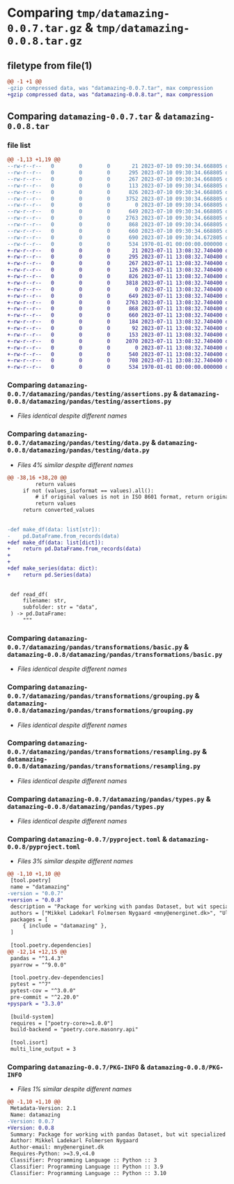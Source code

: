 # Comparing `tmp/datamazing-0.0.7.tar.gz` & `tmp/datamazing-0.0.8.tar.gz`

## filetype from file(1)

```diff
@@ -1 +1 @@
-gzip compressed data, was "datamazing-0.0.7.tar", max compression
+gzip compressed data, was "datamazing-0.0.8.tar", max compression
```

## Comparing `datamazing-0.0.7.tar` & `datamazing-0.0.8.tar`

### file list

```diff
@@ -1,13 +1,19 @@
--rw-r--r--   0        0        0       21 2023-07-10 09:30:34.668805 datamazing-0.0.7/datamazing/__init__.py
--rw-r--r--   0        0        0      295 2023-07-10 09:30:34.668805 datamazing-0.0.7/datamazing/pandas/__init__.py
--rw-r--r--   0        0        0      267 2023-07-10 09:30:34.668805 datamazing-0.0.7/datamazing/pandas/datacollection/__init__.py
--rw-r--r--   0        0        0      113 2023-07-10 09:30:34.668805 datamazing-0.0.7/datamazing/pandas/testing/__init__.py
--rw-r--r--   0        0        0      826 2023-07-10 09:30:34.668805 datamazing-0.0.7/datamazing/pandas/testing/assertions.py
--rw-r--r--   0        0        0     3752 2023-07-10 09:30:34.668805 datamazing-0.0.7/datamazing/pandas/testing/data.py
--rw-r--r--   0        0        0        0 2023-07-10 09:30:34.668805 datamazing-0.0.7/datamazing/pandas/transformations/__init__.py
--rw-r--r--   0        0        0      649 2023-07-10 09:30:34.668805 datamazing-0.0.7/datamazing/pandas/transformations/basic.py
--rw-r--r--   0        0        0     2763 2023-07-10 09:30:34.668805 datamazing-0.0.7/datamazing/pandas/transformations/grouping.py
--rw-r--r--   0        0        0      868 2023-07-10 09:30:34.668805 datamazing-0.0.7/datamazing/pandas/transformations/resampling.py
--rw-r--r--   0        0        0      660 2023-07-10 09:30:34.668805 datamazing-0.0.7/datamazing/pandas/types.py
--rw-r--r--   0        0        0      690 2023-07-10 09:30:34.672805 datamazing-0.0.7/pyproject.toml
--rw-r--r--   0        0        0      534 1970-01-01 00:00:00.000000 datamazing-0.0.7/PKG-INFO
+-rw-r--r--   0        0        0       21 2023-07-11 13:08:32.740400 datamazing-0.0.8/datamazing/__init__.py
+-rw-r--r--   0        0        0      295 2023-07-11 13:08:32.740400 datamazing-0.0.8/datamazing/pandas/__init__.py
+-rw-r--r--   0        0        0      267 2023-07-11 13:08:32.740400 datamazing-0.0.8/datamazing/pandas/datacollection/__init__.py
+-rw-r--r--   0        0        0      126 2023-07-11 13:08:32.740400 datamazing-0.0.8/datamazing/pandas/testing/__init__.py
+-rw-r--r--   0        0        0      826 2023-07-11 13:08:32.740400 datamazing-0.0.8/datamazing/pandas/testing/assertions.py
+-rw-r--r--   0        0        0     3818 2023-07-11 13:08:32.740400 datamazing-0.0.8/datamazing/pandas/testing/data.py
+-rw-r--r--   0        0        0        0 2023-07-11 13:08:32.740400 datamazing-0.0.8/datamazing/pandas/transformations/__init__.py
+-rw-r--r--   0        0        0      649 2023-07-11 13:08:32.740400 datamazing-0.0.8/datamazing/pandas/transformations/basic.py
+-rw-r--r--   0        0        0     2763 2023-07-11 13:08:32.740400 datamazing-0.0.8/datamazing/pandas/transformations/grouping.py
+-rw-r--r--   0        0        0      868 2023-07-11 13:08:32.740400 datamazing-0.0.8/datamazing/pandas/transformations/resampling.py
+-rw-r--r--   0        0        0      660 2023-07-11 13:08:32.740400 datamazing-0.0.8/datamazing/pandas/types.py
+-rw-r--r--   0        0        0      184 2023-07-11 13:08:32.740400 datamazing-0.0.8/datamazing/pyspark/__init__.py
+-rw-r--r--   0        0        0       92 2023-07-11 13:08:32.740400 datamazing-0.0.8/datamazing/pyspark/testing/__init__.py
+-rw-r--r--   0        0        0      153 2023-07-11 13:08:32.740400 datamazing-0.0.8/datamazing/pyspark/testing/assertions.py
+-rw-r--r--   0        0        0     2070 2023-07-11 13:08:32.740400 datamazing-0.0.8/datamazing/pyspark/testing/data.py
+-rw-r--r--   0        0        0        0 2023-07-11 13:08:32.740400 datamazing-0.0.8/datamazing/pyspark/transformations/__init__.py
+-rw-r--r--   0        0        0      540 2023-07-11 13:08:32.740400 datamazing-0.0.8/datamazing/pyspark/transformations/grouping.py
+-rw-r--r--   0        0        0      708 2023-07-11 13:08:32.740400 datamazing-0.0.8/pyproject.toml
+-rw-r--r--   0        0        0      534 1970-01-01 00:00:00.000000 datamazing-0.0.8/PKG-INFO
```

### Comparing `datamazing-0.0.7/datamazing/pandas/testing/assertions.py` & `datamazing-0.0.8/datamazing/pandas/testing/assertions.py`

 * *Files identical despite different names*

### Comparing `datamazing-0.0.7/datamazing/pandas/testing/data.py` & `datamazing-0.0.8/datamazing/pandas/testing/data.py`

 * *Files 4% similar despite different names*

```diff
@@ -38,16 +38,20 @@
         return values
     if not (values_isoformat == values).all():
         # if original values is not in ISO 8601 format, return original values
         return values
     return converted_values
 
 
-def make_df(data: list[str]):
-    pd.DataFrame.from_records(data)
+def make_df(data: list[dict]):
+    return pd.DataFrame.from_records(data)
+
+
+def make_series(data: dict):
+    return pd.Series(data)
 
 
 def read_df(
     filename: str,
     subfolder: str = "data",
 ) -> pd.DataFrame:
     """
```

### Comparing `datamazing-0.0.7/datamazing/pandas/transformations/basic.py` & `datamazing-0.0.8/datamazing/pandas/transformations/basic.py`

 * *Files identical despite different names*

### Comparing `datamazing-0.0.7/datamazing/pandas/transformations/grouping.py` & `datamazing-0.0.8/datamazing/pandas/transformations/grouping.py`

 * *Files identical despite different names*

### Comparing `datamazing-0.0.7/datamazing/pandas/transformations/resampling.py` & `datamazing-0.0.8/datamazing/pandas/transformations/resampling.py`

 * *Files identical despite different names*

### Comparing `datamazing-0.0.7/datamazing/pandas/types.py` & `datamazing-0.0.8/datamazing/pandas/types.py`

 * *Files identical despite different names*

### Comparing `datamazing-0.0.7/pyproject.toml` & `datamazing-0.0.8/pyproject.toml`

 * *Files 3% similar despite different names*

```diff
@@ -1,10 +1,10 @@
 [tool.poetry]
 name = "datamazing"
-version = "0.0.7"
+version = "0.0.8"
 description = "Package for working with pandas Dataset, but wit specialized functions used for Energinet"
 authors = ["Mikkel Ladekarl Folmersen Nygaard <mny@energinet.dk>", "Ulrik Christensen <uch@energinet.dk>"]
 packages = [
     { include = "datamazing" },
 ]
 
 [tool.poetry.dependencies]
@@ -12,14 +12,15 @@
 pandas = "^1.4.3"
 pyarrow = "^9.0.0"
 
 [tool.poetry.dev-dependencies]
 pytest = "^7"
 pytest-cov = "^3.0.0"
 pre-commit = "^2.20.0"
+pyspark = "3.3.0"
 
 [build-system]
 requires = ["poetry-core>=1.0.0"]
 build-backend = "poetry.core.masonry.api"
 
 [tool.isort]
 multi_line_output = 3
```

### Comparing `datamazing-0.0.7/PKG-INFO` & `datamazing-0.0.8/PKG-INFO`

 * *Files 1% similar despite different names*

```diff
@@ -1,10 +1,10 @@
 Metadata-Version: 2.1
 Name: datamazing
-Version: 0.0.7
+Version: 0.0.8
 Summary: Package for working with pandas Dataset, but wit specialized functions used for Energinet
 Author: Mikkel Ladekarl Folmersen Nygaard
 Author-email: mny@energinet.dk
 Requires-Python: >=3.9,<4.0
 Classifier: Programming Language :: Python :: 3
 Classifier: Programming Language :: Python :: 3.9
 Classifier: Programming Language :: Python :: 3.10
```

